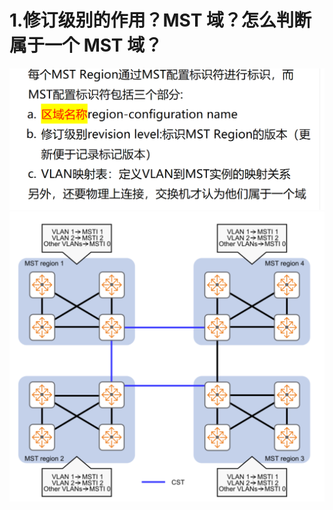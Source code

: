 # 1.修订级别的作用？MST 域？怎么判断属于一个 MST 域？

![alt text](images/面试题---MSTP-MST域/image-1.png)
![alt text](images/面试题---MSTP-MST域/image.png)
